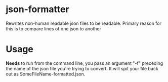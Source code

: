 # json-formatter
Rewrites non-human readable json files to be readable.  Primary reason for this is to compare lines of one json to another

# Usage
**Needs** to run from the command line, you pass an argument "-f" preceding the name of the json file you're trying to convert.  It will spit your file back out as SomeFileName-formatted.json.
